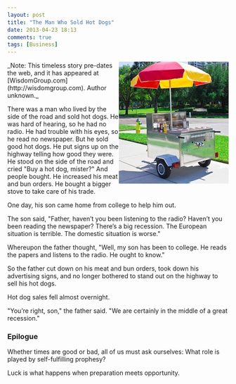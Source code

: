 ```yaml
---
layout: post
title: "The Man Who Sold Hot Dogs"
date: 2013-04-23 18:13
comments: true
tags: [Business]
---
```

<img src="/images/hot-dog-cart.jpg" width="250" height="277" align="right" title="The Man Who Sold Hot Dogs" alt="The Man Who Sold Hot Dogs">
_Note: This timeless story pre-dates the web, and it has appeared at [WisdomGroup.com](http://wisdomgroup.com). Author unknown._

There was a man who lived by the side of the road and sold hot dogs. He was hard of hearing, so he had no radio. He had trouble with his eyes, so he read no newspaper. But he sold good hot dogs. He put signs up on the highway telling how good they were. He stood on the side of the road and cried "Buy a hot dog, mister?" And people bought. He increased his meat and bun orders. He bought a bigger stove to take care of his trade.

One day, his son came home from college to help him out. 

<!--more--> 

The son said, "Father, haven’t you been listening to the radio? Haven’t you been reading the newspaper? There’s a big recession. The European situation is terrible. The domestic situation is worse."

Whereupon the father thought, "Well, my son has been to college. He reads the papers and listens to the radio. He ought to know." 

So the father cut down on his meat and bun orders, took down his advertising signs, and no longer bothered to stand out on the highway to sell his hot dogs.

Hot dog sales fell almost overnight.

"You’re right, son," the father said. "We are certainly in the middle of a great recession."

### Epilogue
Whether times are good or bad, all of us must ask ourselves: What role is played by self-fulfilling prophesy?

Luck is what happens when preparation meets opportunity.


